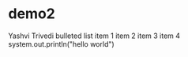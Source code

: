 # demo2
Yashvi Trivedi
bulleted list 
  item 1
  item 2
  item 3
  item 4
  system.out.println("hello world")
